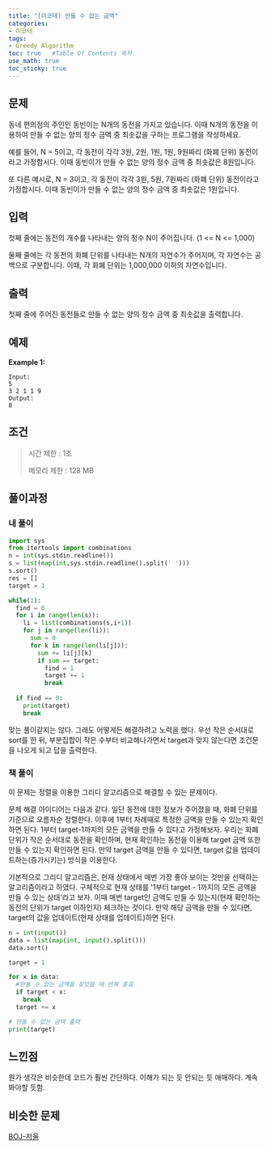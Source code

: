 ```yaml
---
title: "[이코테] 만들 수 없는 금액"
categories: 
- 이코테
tags:
- Greedy Algorithm
toc: true   #Table Of Contents 목차 
use_math: true
toc_sticky: true
---
```


## 문제

동네 편의점의 주인인 동빈이는 N개의 동전을 가지고 있습니다. 이때 N개의 동전을 이용하여 만들 수 없는 양의 정수 금액 중 최솟값을 구하는 프로그램을 작성하세요.

예를 들어, N = 5이고, 각 동전이 각각 3원, 2원, 1원, 1원, 9원짜리 (화폐 단위) 동전이라고 가정합시다. 이때 동빈이가 만들 수 없는 양의 정수 금액 중 최솟값은 8원입니다.

또 다른 예시로, N = 3이고, 각 동전이 각각 3원, 5원, 7원짜리 (화폐 단위) 동전이라고 가정합시다. 이때 동빈이가 만들 수 없는 양의 정수 금액 중 최솟값은 1원입니다.

## 입력

첫째 줄에는 동전의 개수를 나타내는 양의 정수 N이 주어집니다. (1 <= N <= 1,000)

둘째 줄에는 각 동전의 화폐 단위를 나타내는 N개의 자연수가 주어지며, 각 자연수는 공백으로 구분합니다. 이때, 각 화폐 단위는 1,000,000 이하의 자연수입니다.

## 출력

첫째 줄에 주어진 동전들로 만들 수 없는 양의 정수 금액 중 최솟값을 출력합니다.

## 예제

**Example 1:**

```
Input: 
5
3 2 1 1 9
Output: 
8
```

## 조건

> 시간 제한 : 1초
>
> 메모리 제한 : 128 MB

## 풀이과정

### 내 풀이

```python
import sys
from itertools import combinations
n = int(sys.stdin.readline())
s = list(map(int,sys.stdin.readline().split(' ')))
s.sort()
res = []
target = 1

while(1):
  find = 0
  for i in range(len(s)):
    li = list(combinations(s,i+1))
    for j in range(len(li)):
      sum = 0
      for k in range(len(li[j])):
        sum += li[j][k]
        if sum == target:
          find = 1
          target += 1
          break
      
  if find == 0:
    print(target)
    break
```

맞는 풀이같지는 않다. 그래도 어떻게든 해결하려고 노력을 했다. 우선 작은 순서대로 sort를 한 뒤, 부분집합이 작은 수부터 비교해나가면서 target과 맞지 않는다면 조건문을 나오게 되고 답을 출력한다.

### 책 풀이

이 문제는 정렬을 이용한 그리디 알고리즘으로 해결할 수 있는 문제이다. 

문제 해결 아이디어는 다음과 같다. 일단 동전에 대한 정보가 주어졌을 때, 화폐 단위를 기준으로 오름차순 정렬한다. 이후에 1부터 차례때로 특정한 금액을 만들 수 있는지 확인하면 된다. 1부터 target-1까지의 모든 금액을 만들 수 있다고 가정해보자. 우리는 화폐 단위가 작은 순서대로 동전을 확인하며, 현재 확인하는 동전을 이용해 target 금액 또한 만들 수 있는지 확인하면 된다. 만약 target 금액을 만들 수 있다면, target 값을 업데이트하는(증가시키는) 방식을 이용한다.

기본적으로 그리디 알고리즘은, 현재 상태에서 매번 가장 좋아 보이는 것만을 선택하는 알고리즘이라고 하였다. 구체적으로 현재 상태를 '1부터 target - 1까지의 모든 금액을 만들 수 있는 상태'라고 보자. 이때 매번 target인 금액도 만들 수 있는지(현재 확인하는 동전의 단위가 target 이하인지) 체크하는 것이다. 만약 해당 금액을 만들 수 있다면, target의 값을 업데이트(현재 상태를 업데이트)하면 된다.

```python
n = int(input())
data = list(map(int, input().split()))
data.sort()

target = 1

for x in data:
  #만들 수 없는 금액을 찾았을 때 반복 종료
  if target < x:
    break
  target += x

# 만들 수 없는 금액 출력
print(target)
```



## 느낀점

뭔가 생각은 비슷한데 코드가 훨씬 간단하다. 이해가 되는 듯 안되는 듯 애매하다. 계속 봐야할 듯함.

## 비슷한 문제

[BOJ-저울](https://www.acmicpc.net/problem/2437)